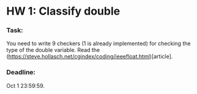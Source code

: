 # HW 1: Classify double

### Task:
You need to write 9 checkers (1 is already implemented) for checking the type of the double variable. Read the (https://steve.hollasch.net/cgindex/coding/ieeefloat.html)[article].

### Deadline:
Oct 1 23:59:59.
